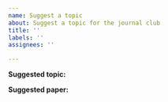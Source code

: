 ```yaml
---
name: Suggest a topic
about: Suggest a topic for the journal club
title: ''
labels: ''
assignees: ''

---
```


<!-- Use this space to suggest a topic and/or a paper you would like to discuss at a future journal club -->
**Suggested topic:**

**Suggested paper:**
